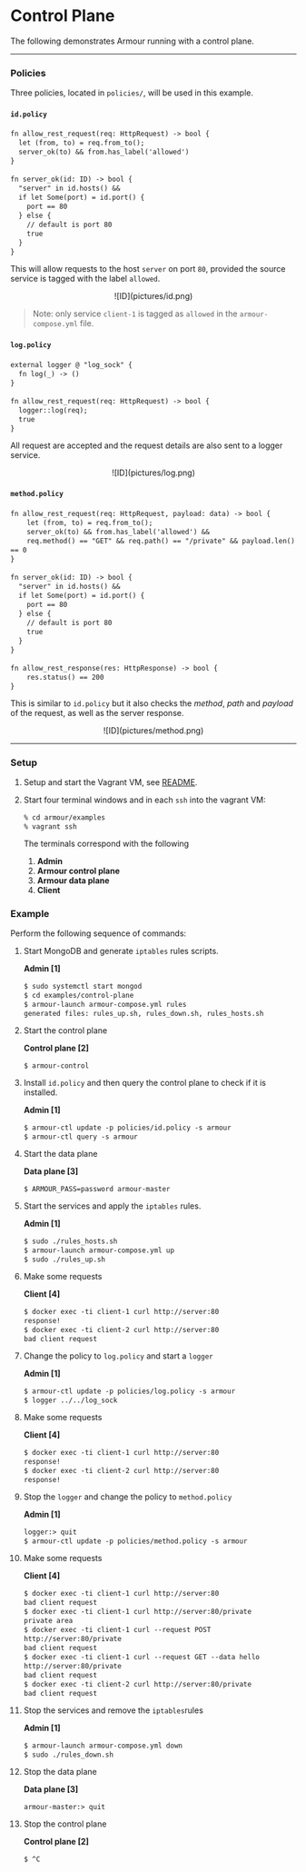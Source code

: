Control Plane
=============

The following demonstrates Armour running with a control plane.

---

### Policies

Three policies, located in `policies/`, will be used in this example.

#### `id.policy`

```
fn allow_rest_request(req: HttpRequest) -> bool {
  let (from, to) = req.from_to();
  server_ok(to) && from.has_label('allowed')
}

fn server_ok(id: ID) -> bool {
  "server" in id.hosts() &&
  if let Some(port) = id.port() {
    port == 80
  } else {
    // default is port 80
    true
  }
}
```

This will allow requests to the host `server` on port `80`, provided the source service is tagged with the label `allowed`.

<center>
![ID](pictures/id.png)
</center>

> Note: only service `client-1` is tagged as `allowed` in the `armour-compose.yml` file.


#### `log.policy`

```
external logger @ "log_sock" {
  fn log(_) -> ()
}

fn allow_rest_request(req: HttpRequest) -> bool {
  logger::log(req);
  true
}
```
All request are accepted and the request details are also sent to a logger service.
<center>
![ID](pictures/log.png)
</center>


#### `method.policy`

```
fn allow_rest_request(req: HttpRequest, payload: data) -> bool {
    let (from, to) = req.from_to();
    server_ok(to) && from.has_label('allowed') &&
    req.method() == "GET" && req.path() == "/private" && payload.len() == 0
}

fn server_ok(id: ID) -> bool {
  "server" in id.hosts() &&
  if let Some(port) = id.port() {
    port == 80
  } else {
    // default is port 80
    true
  }
}

fn allow_rest_response(res: HttpResponse) -> bool {
    res.status() == 200
}
```
This is similar to `id.policy` but it also checks the *method*, *path* and *payload* of the request, as well as the server response.

<center>
![ID](pictures/method.png)
</center>

---

### Setup

1. Setup and start the Vagrant VM, see [README](README.md).
1. Start four terminal windows and in each `ssh` into the vagrant VM:

   ```shell
   % cd armour/examples
   % vagrant ssh
   ```

	The terminals correspond with the following
	
   1. **Admin**
   1. **Armour control plane**
   1. **Armour data plane**
   1. **Client**


### Example

Perform the following sequence of commands:

1. Start MongoDB and generate `iptables` rules scripts.
	
	**Admin [1]**
	
	```
   $ sudo systemctl start mongod
   $ cd examples/control-plane
   $ armour-launch armour-compose.yml rules
   generated files: rules_up.sh, rules_down.sh, rules_hosts.sh
	```

1. Start the control plane

	**Control plane [2]**

	```
	$ armour-control
	```

1. Install `id.policy` and then query the control plane to check if it is installed.
	
	**Admin [1]**
	
	```
   $ armour-ctl update -p policies/id.policy -s armour
   $ armour-ctl query -s armour
	```

1. Start the data plane

	**Data plane [3]**

	```
	$ ARMOUR_PASS=password armour-master
	```

1. Start the services and apply the `iptables` rules.
	
	**Admin [1]**
	
	```
   $ sudo ./rules_hosts.sh
   $ armour-launch armour-compose.yml up
   $ sudo ./rules_up.sh
	```

1. Make some requests
	
	**Client [4]**
	
	```
   $ docker exec -ti client-1 curl http://server:80
   response!
   $ docker exec -ti client-2 curl http://server:80
   bad client request
	```

1. Change the policy to `log.policy` and start a `logger`
	
	**Admin [1]**
	
	```
   $ armour-ctl update -p policies/log.policy -s armour
   $ logger ../../log_sock
	```

1. Make some requests
	
	**Client [4]**
	
	```
   $ docker exec -ti client-1 curl http://server:80
   response!
   $ docker exec -ti client-2 curl http://server:80
   response!
	```

1. Stop the `logger` and change the policy to `method.policy`
	
	**Admin [1]**
	
	```
   logger:> quit
   $ armour-ctl update -p policies/method.policy -s armour
	```

1. Make some requests

	**Client [4]**
	
	```
   $ docker exec -ti client-1 curl http://server:80
   bad client request
   $ docker exec -ti client-1 curl http://server:80/private
   private area
   $ docker exec -ti client-1 curl --request POST http://server:80/private
   bad client request
   $ docker exec -ti client-1 curl --request GET --data hello http://server:80/private
   bad client request
   $ docker exec -ti client-2 curl http://server:80/private
   bad client request
	```

1. Stop the services and remove the `iptables`rules
	
	**Admin [1]**
	
	```
   $ armour-launch armour-compose.yml down
   $ sudo ./rules_down.sh
	```

1. Stop the data plane

	**Data plane [3]**

	```
	armour-master:> quit
	```

1. Stop the control plane

	**Control plane [2]**

	```
	$ ^C
	```